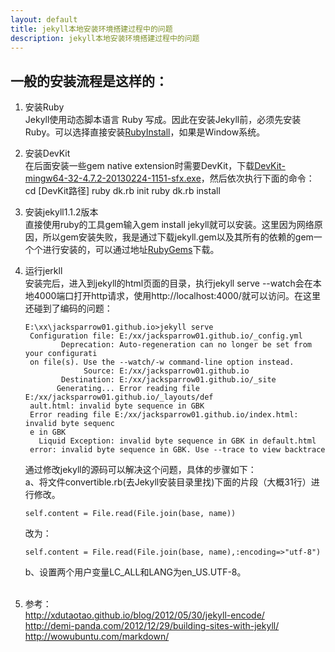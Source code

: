 ```yaml
---
layout: default
title: jekyll本地安装环境搭建过程中的问题
description: jekyll本地安装环境搭建过程中的问题
---
```

## 一般的安装流程是这样的：
1. 安装Ruby<br/>
	Jekyll使用动态脚本语言 Ruby 写成。因此在安装Jekyll前，必须先安装Ruby。可以选择直接安装[RubyInstall](http://rubyinstaller.org)，如果是Window系统。

2. 安装DevKit<br/>
	在后面安装一些gem native extension时需要DevKit，下载[DevKit-mingw64-32-4.7.2-20130224-1151-sfx.exe](http://rubyforge.org/frs/download.php/76805/DevKit-mingw64-32-4.7.2-20130224-1151-sfx.exe)，然后依次执行下面的命令：
	cd [DevKit路径]
	ruby dk.rb init
	ruby dk.rb install

3. 安装jekyll1.1.2版本<br/>
	直接使用ruby的工具gem输入gem install jekyll就可以安装。这里因为网络原因，所以gem安装失败，我是通过下载jekyll.gem以及其所有的依赖的gem一个个进行安装的，可以通过地址[RubyGems](http://rubygems.org/)下载。

4. 运行jerkll<br/>
	安装完后，进入到jekyll的html页面的目录，执行jekyll serve --watch会在本地4000端口打开http请求，使用http://localhost:4000/就可以访问。在这里还碰到了编码的问题：
	<pre><code>E:\xx\jacksparrow01.github.io>jekyll serve
	Configuration file: E:/xx/jacksparrow01.github.io/_config.yml
	       Deprecation: Auto-regeneration can no longer be set from your configurati
	on file(s). Use the --watch/-w command-line option instead.
	            Source: E:/xx/jacksparrow01.github.io
	       Destination: E:/xx/jacksparrow01.github.io/_site
	      Generating... Error reading file E:/xx/jacksparrow01.github.io/_layouts/def
	ault.html: invalid byte sequence in GBK
	Error reading file E:/xx/jacksparrow01.github.io/index.html: invalid byte sequenc
	e in GBK
	  Liquid Exception: invalid byte sequence in GBK in default.html
	error: invalid byte sequence in GBK. Use --trace to view backtrace</code></pre>
	通过修改jekyll的源码可以解决这个问题，具体的步骤如下：<br/>
	a、将文件convertible.rb(去Jekyll安装目录里找)下面的片段（大概31行）进行修改。
	<pre><code>self.content = File.read(File.join(base, name))</code></pre>
	改为：
	<pre><code>self.content = File.read(File.join(base, name),:encoding=>"utf-8")</code></pre>
	b、设置两个用户变量LC_ALL和LANG为en_US.UTF-8。<br/><br/>

5. 参考：<br/>
http://xdutaotao.github.io/blog/2012/05/30/jekyll-encode/<br/>
http://demi-panda.com/2012/12/29/building-sites-with-jekyll/<br/>
http://wowubuntu.com/markdown/<br/>
